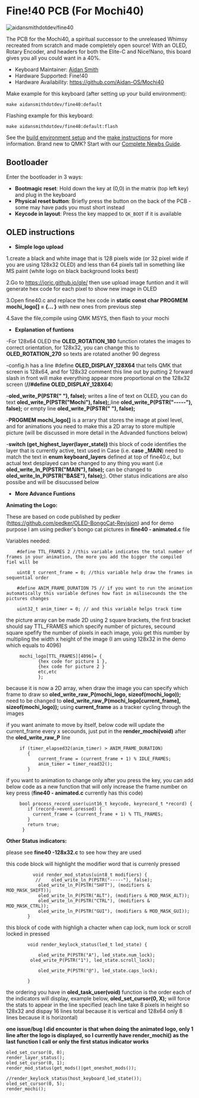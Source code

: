 # Fine!40 PCB (For Mochi40)

![aidansmithdotdev/fine40](https://i.imgur.com/2JMorvxh.png)

The PCB for the Mochi40, a spiritual successor to the unreleased Whimsy recreated from scratch and made completely open source! With an OLED, Rotary Encoder, and headers for both the Elite-C and Nice!Nano, this board gives you all you could want in a 40%.

* Keyboard Maintainer: [Aidan Smith](https://github.com/Aidan-OS)
* Hardware Supported: Fine!40
* Hardware Availability: https://github.com/Aidan-OS/Mochi40

Make example for this keyboard (after setting up your build environment):

    make aidansmithdotdev/fine40:default

Flashing example for this keyboard:

    make aidansmithdotdev/fine40:default:flash

See the [build environment setup](https://docs.qmk.fm/#/getting_started_build_tools) and the [make instructions](https://docs.qmk.fm/#/getting_started_make_guide) for more information. Brand new to QMK? Start with our [Complete Newbs Guide](https://docs.qmk.fm/#/newbs).

## Bootloader

Enter the bootloader in 3 ways:

* **Bootmagic reset**: Hold down the key at (0,0) in the matrix (top left key) and plug in the keyboard
* **Physical reset button**: Briefly press the button on the back of the PCB - some may have pads you must short instead
* **Keycode in layout**: Press the key mapped to `QK_BOOT` if it is available


## OLED instructions

* **Simple logo upload**

1.create a black and white image that is 128 pixels wide (or 32 pixel wide if you are using 128x32 OLED) and less than 64 pixels tall in something like MS paint (white logo on black background looks best) 

2.Go to https://joric.github.io/qle/ then use upload image funtion and it will generate hex code for each pixel to show new image in OLED

3.Open fine40.c and replace the hex code in **static const char PROGMEM mochi_logo[] = {... }** with new ones from previous step

4.Save the file,compile using QMK MSYS, then flash to your mochi

* **Explanation of funtions**

-For 128x64 OLED the **OLED_ROTATION_180** function rotates the images to correct orientation, for 128x32, you can change this to **OLED_ROTATION_270** so texts are rotated another 90 degress

-config.h has a line #define **OLED_DISPLAY_128X64** that tells QMK that screen is 128x64, and for 128x32 comment this line out by putting 2 forward slash in front will make everything appear more proportional on the 128x32 screen (**//#define OLED_DISPLAY_128X64**)

-**oled_write_P(PSTR("  "), false);** writes a line of text on OLED, you can do text **oled_write_P(PSTR("Mochi"), false);**,line **oled_write_P(PSTR("-----"), false);** or empty line **oled_write_P(PSTR("   "), false);**


-**PROGMEM mochi_logo[]** is a arrary that stores the image at pixel level, and for animations you need to make this a 2D array to store multiple picture (will be discussed in more detail in the Advanded functions below)

-**switch (get_highest_layer(layer_state))**  this block of code identifies the layer that is currently active, text used in Case (i.e. **case _MAIN**) need to match the text in  **enum keyboard_layers** defined at top of fine40.c, but actual text desplayed can be changed to any thing you want (i.e  **oled_write_ln_P(PSTR("MAIN"), false);** can be changed to  **oled_write_ln_P(PSTR("BASE"), false);**). Other status indications are also possibe and will be disucussed below

* **More Advance Funtions**

**Animating the Logo:**

These are based on code published by pedker (https://github.com/pedker/OLED-BongoCat-Revision) and for demo purpose I am using pedker's bongo cat pictures in **fine40 - animated.c** file 

Variables needed: 

        #define TTL_FRAMES 2 //this variable indicates the total number of frames in your animation, the more you add the bigger the compiled fiel will be
        
        uint8_t current_frame = 0; //this variable help draw the frames in sequential order

        #define ANIM_FRAME_DURATION 75 // if you want to run the animation automatically this variable defines how fast in milisecounds the the pictures changes 
        
        uint32_t anim_timer = 0; // and this variable helps track time

the picture array can be made 2D using 2 square brackets, the first bracket should say TTL_FRAMES which specify number of pictures, secound square spefify the number of pixels in each image, yoiu get this number by multipling the width x height of the image (I am using 128x32 in the demo which equals to 4096)
         
         mochi_logo[TTL_FRAMES][4096]= {
                {hex code for picture 1 },
                {hex code for picture 2 }
                etc,etc
                };

 because it is now a 2D array, when draw the image you can specify which frame to draw so **oled_write_raw_P(mochi_logo, sizeof(mochi_logo));** need to be changed to **oled_write_raw_P(mochi_logo[current_frame], sizeof(mochi_logo));**  using **current_frame** as a tracker cycling through the images
 
 if you want animate to move by itself, below code will update the current_frame every x secounds, just put in the **render_mochi(void)** after the **oled_write_raw_P** line
 
         if (timer_elapsed32(anim_timer) > ANIM_FRAME_DURATION)
            {
                current_frame = (current_frame + 1) % IDLE_FRAMES;
                anim_timer = timer_read32();
            }
            
 if you want to animation to change only after you press the key, you can add below code as a new function that will only increase the frame number on key press (**fine40 - animated.c** currently has this code)
 
         bool process_record_user(uint16_t keycode, keyrecord_t *record) {
            if (record->event.pressed) {
              current_frame = (current_frame + 1) % TTL_FRAMES;
            }
            return true;
          }
  
  
  
  **Other Status indicators:**
  
  please see **fine40 -128x32.c** to see how they are used
  
  this code block will highlight the modifier word that is currenly pressed
  
              void render_mod_status(uint8_t modifiers) {
               //    oled_write_ln_P(PSTR("-----"), false);
                oled_write_ln_P(PSTR("SHFT"), (modifiers & MOD_MASK_SHIFT));
                oled_write_ln_P(PSTR("ALT"), (modifiers & MOD_MASK_ALT));
                oled_write_ln_P(PSTR("CTRL"), (modifiers & MOD_MASK_CTRL));
                oled_write_ln_P(PSTR("GUI"), (modifiers & MOD_MASK_GUI));
            }


this block of code with highligh a chacter when cap lock, num lock or scroll locked in pressed

            void render_keylock_status(led_t led_state) {

                oled_write_P(PSTR("A"), led_state.num_lock);
             oled_write_P(PSTR("1"), led_state.scroll_lock);

                oled_write_P(PSTR("@"), led_state.caps_lock);

            }

the ordering you have in **oled_task_user(void)** function is the order each of the indicators will display, example below, **oled_set_cursor(0, X);** will force the stats to appear in the line specified (each line take 8 pixels in height so 128x32 and dispay 16 lines total because it is vertical and 128x64 only 8 lines because it is horizontal)

**one issue/bug I did encounter is that when doing the animated logo, only 1 line after the logo is displayed, so I currently have render_mochi() as the last function I call or only the first status indicator works**

	oled_set_cursor(0, 0); 
    render_layer_status();
    oled_set_cursor(0, 1); 
    render_mod_status(get_mods()|get_oneshot_mods());

	//render_keylock_status(host_keyboard_led_state());
    oled_set_cursor(0, 5); 
	render_mochi();
	

	


